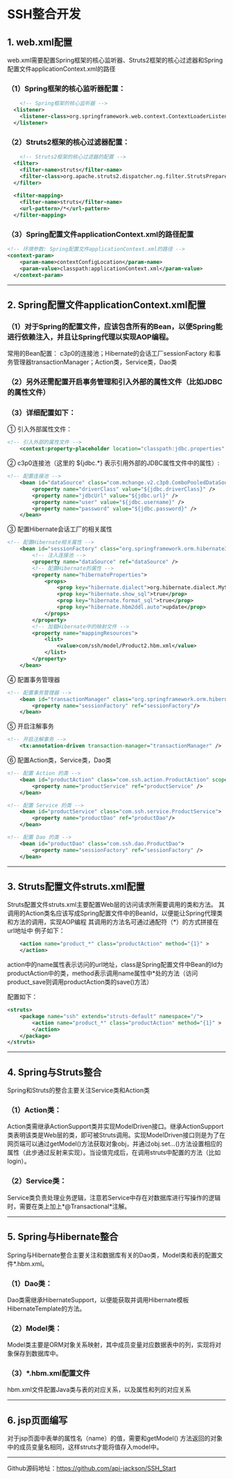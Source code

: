 # SSH整合开发

## 1. web.xml配置
web.xml需要配置Spring框架的核心监听器、Struts2框架的核心过滤器和Spring配置文件applicationContext.xml的路径

### （1）Spring框架的核心监听器配置：

```xml
	<!-- Spring框架的核心监听器 -->
  <listener>
	<listener-class>org.springframework.web.context.ContextLoaderListener</listener-class>
  </listener>
```

### （2）Struts2框架的核心过滤器配置：

```xml
	<!-- Struts2框架的核心过滤器的配置 -->
  <filter>
  	<filter-name>struts</filter-name>
	<filter-class>org.apache.struts2.dispatcher.ng.filter.StrutsPrepareAndExecuteFilter</filter-class>
  </filter>
  
  <filter-mapping>
  	<filter-name>struts</filter-name>
  	<url-pattern>/*</url-pattern>
  </filter-mapping>
```

### （3）Spring配置文件applicationContext.xml的路径配置

```xml
<!-- 环境参数: Spring配置文件applicationContext.xml的路径 -->
<context-param>
  	<param-name>contextConfigLocation</param-name>
  	<param-value>classpath:applicationContext.xml</param-value>
  </context-param>
```

------

## 2. Spring配置文件applicationContext.xml配置

### （1）对于Spring的配置文件，应该包含所有的Bean，以便Spring能进行依赖注入，并且让Spring代理以实现AOP编程。

常用的Bean配置：
c3p0的连接池；Hibernate的会话工厂sessionFactory 和事务管理器transactionManager；Action类，Service类，Dao类

### （2）另外还需配置开启事务管理和引入外部的属性文件（比如JDBC的属性文件）

### （3）详细配置如下：

① 引入外部属性文件：

```xml
<!-- 引入外部的属性文件 -->
	<context:property-placeholder location="classpath:jdbc.properties" />
```

② c3p0连接池（这里的 ${jdbc.*} 表示引用外部的JDBC属性文件中的属性）:

```xml
<!-- 配置连接池 -->
	<bean id="dataSource" class="com.mchange.v2.c3p0.ComboPooledDataSource">
		<property name="driverClass" value="${jdbc.driverClass}" />
		<property name="jdbcUrl" value="${jdbc.url}" />
		<property name="user" value="${jdbc.username}" />
		<property name="password" value="${jdbc.password}" />
	</bean>
```

③ 配置Hibernate会话工厂的相关属性

```xml
<!-- 配置Hibernate相关属性 -->
	<bean id="sessionFactory" class="org.springframework.orm.hibernate3.LocalSessionFactoryBean">
		<!-- 注入连接池 -->
		<property name="dataSource" ref="dataSource" />
		<!-- 配置Hibernate的属性 -->
		<property name="hibernateProperties">
			<props>
				<prop key="hibernate.dialect">org.hibernate.dialect.MySQLDialect</prop>
				<prop key="hibernate.show_sql">true</prop>
				<prop key="hibernate.format_sql">true</prop>
				<prop key="hibernate.hbm2ddl.auto">update</prop>
			</props>
		</property>
		<!-- 加载Hibernate中的映射文件 -->
		<property name="mappingResources">
			<list>
				<value>com/ssh/model/Product2.hbm.xml</value>
			</list>
		</property>
	</bean>
```

④ 配置事务管理器

```xml
<!-- 配置事务管理器 -->
	<bean id="transactionManager" class="org.springframework.orm.hibernate3.HibernateTransactionManager">
		<property name="sessionFactory" ref="sessionFactory"/>
	</bean>
```

⑤ 开启注解事务

```xml
<!-- 开启注解事务 -->
	<tx:annotation-driven transaction-manager="transactionManager" />
```

⑥ 配置Action类，Service类，Dao类

```xml
<!-- 配置 Action 的类 -->
	<bean id="productAction" class="com.ssh.action.ProductAction" scope="prototype">
		<property name="productService" ref="productService" />
	</bean>

<!-- 配置 Service 的类 -->
	<bean id="productService" class="com.ssh.service.ProductService">
		<property name="productDao" ref="productDao"/>
	</bean>

<!-- 配置 Dao 的类 -->
	<bean id="productDao" class="com.ssh.dao.ProductDao">
		<property name="sessionFactory" ref="sessionFactory" />
	</bean>
```

------

## 3. Struts配置文件struts.xml配置
Struts配置文件struts.xml主要配置Web层的访问请求所需要调用的类和方法。
其调用的Action类名应该写成Spring配置文件中的BeanId，以便能让Spring代理类和方法的调用，实现AOP编程
其调用的方法名可通过通配符（*）的方式拼接在url地址中
例子如下：

```xml
	<action name="product_*" class="productAction" method="{1}" >
	</action>
```

action中的name属性表示访问的url地址，class是Spring配置文件中Bean的Id为productAction中的类，method表示调用name属性中*处的方法（访问product_save则调用productAction类的save()方法）

配置如下：

```xml
<struts>
	<package name="ssh" extends="struts-default" namespace="/">
		<action name="product_*" class="productAction" method="{1}" >
		</action>
	</package>	
</struts>
```

------

## 4. Spring与Struts整合
Spring和Struts的整合主要关注Service类和Action类

### （1）Action类：
Action类需继承ActionSupport类并实现ModelDriven接口。继承ActionSupport类表明该类是Web层的类，即可被Struts调用。实现ModelDriven接口则是为了在网页端可以通过getModel()方法获取对象obj，并通过obj.set…()方法设置相应的属性（此步通过反射来实现）。当设值完成后，在调用struts中配置的方法（比如login）。

### （2）Service类：
Service类负责处理业务逻辑，注意若Service中存在对数据库进行写操作的逻辑时，需要在类上加上*@Transactional*注解。

------

## 5. Spring与Hibernate整合
Spring与Hibernate整合主要关注和数据库有关的Dao类，Model类和表的配置文件*.hbm.xml。

### （1）Dao类：
Dao类需继承HibernateSupport，以便能获取并调用Hibernate模板HibernateTemplate的方法。

### （2）Model类：
Model类主要是ORM对象关系映射，其中成员变量对应数据表中的列，实现将对象保存到数据库中。

### （3）*.hbm.xml配置文件
hbm.xml文件配置Java类与表的对应关系，以及属性和列的对应关系

------

## 6. jsp页面编写
对于jsp页面中表单的属性名（name）的值，需要和getModel() 方法返回的对象中的成员变量名相同，这样struts才能将值存入model中。

------

Github源码地址：https://github.com/api-jackson/SSH_Start

